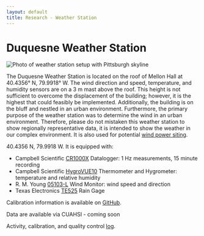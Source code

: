 ```yaml
---
layout: default
title: Research - Weather Station
---
```

# Duquesne Weather Station  
![Photo of weather station setup with Pittsburgh skyline](https://duq.box.com/shared/static/yoxmh9w3q1fj24jy5tv5jwxv2bxsav2d.jpg)  

The Duquesne Weather Station is located on the roof of Mellon Hall at 40.4356&#176; N, 79.9918&#176; W.  The wind direction and speed, temperature, and humidity sensors are on a 3 m mast above the roof.  This height is not sufficient to overcome the displacement of the building; however, it is the highest that could feasibly be implemented.  Additionally, the building is on the bluff and nestled in an urban environment.  Furthermore, the primary purpose of the weather station was to determine the wind in an urban environment.  Therefore, please do not mistaken this weather station to show regionally representative data, it is intended to show the weather in our complex environment.  It is also used for potential [wind power siting](/wind.html).

40.4356 N, 79.9918 W.  It is equipped with:  
- Campbell Scientific [CR1000X](https://www.campbellsci.com/cr1000x) Datalogger: 1 Hz measurements, 15 minute recording  
- Campbell Scientific [HygroVUE10](https://www.campbellsci.com/hygrovue10) Thermometer and Hygrometer: temperature and relative humidity  
- R. M. Young [05103-L](https://www.campbellsci.com/05103-l) Wind Monitor: wind speed and direction  
- Texas Electronics [TE525](https://www.campbellsci.com/te525-l) Rain Gage

Calibration information is available on [GitHub](https://github.com/hydro-lab/wind-power/blob/main/CalibrationFiles-WindStationsDUQ.pdf).  

Data are available via CUAHSI - coming soon  

Activity, calibration, and quality control [log](/mellonhalllog.csv).  
